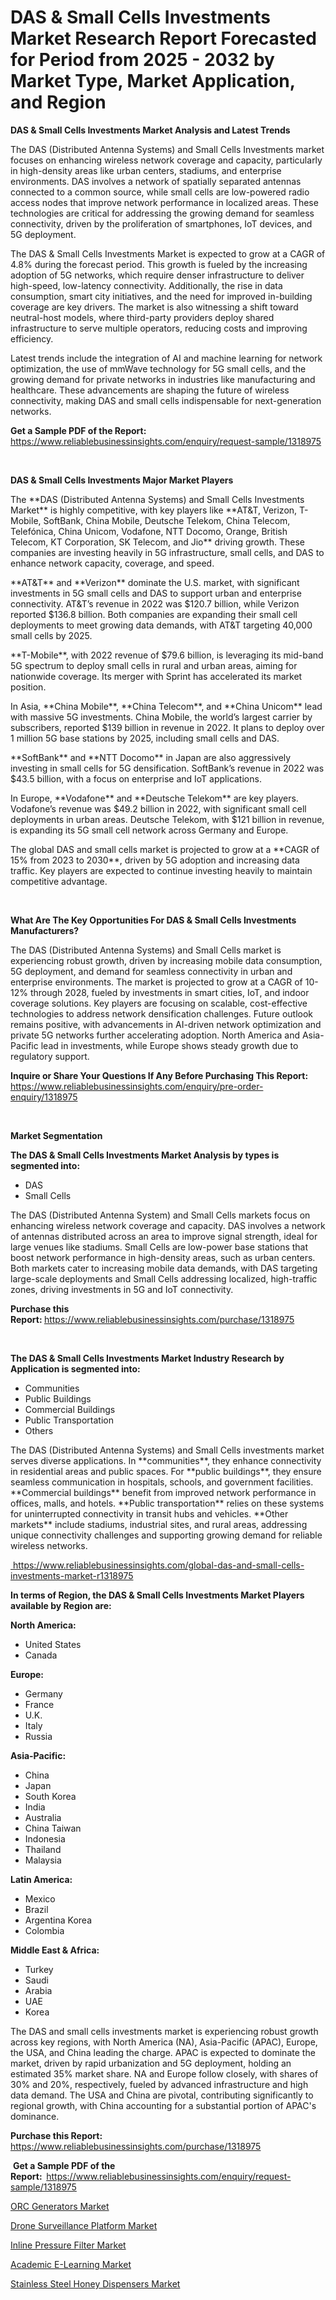 <p><h1>DAS & Small Cells Investments Market Research Report Forecasted for Period from 2025 -  2032 by Market Type, Market Application, and Region</h1></p><p><strong>DAS & Small Cells Investments Market Analysis and Latest Trends</strong></p>
<p><p>The DAS (Distributed Antenna Systems) and Small Cells Investments market focuses on enhancing wireless network coverage and capacity, particularly in high-density areas like urban centers, stadiums, and enterprise environments. DAS involves a network of spatially separated antennas connected to a common source, while small cells are low-powered radio access nodes that improve network performance in localized areas. These technologies are critical for addressing the growing demand for seamless connectivity, driven by the proliferation of smartphones, IoT devices, and 5G deployment.</p><p>The DAS & Small Cells Investments Market is expected to grow at a CAGR of 4.8% during the forecast period. This growth is fueled by the increasing adoption of 5G networks, which require denser infrastructure to deliver high-speed, low-latency connectivity. Additionally, the rise in data consumption, smart city initiatives, and the need for improved in-building coverage are key drivers. The market is also witnessing a shift toward neutral-host models, where third-party providers deploy shared infrastructure to serve multiple operators, reducing costs and improving efficiency.</p><p>Latest trends include the integration of AI and machine learning for network optimization, the use of mmWave technology for 5G small cells, and the growing demand for private networks in industries like manufacturing and healthcare. These advancements are shaping the future of wireless connectivity, making DAS and small cells indispensable for next-generation networks.</p></p>
<p><strong>Get a Sample PDF of the Report:&nbsp;</strong> <a href="https://www.reliablebusinessinsights.com/enquiry/request-sample/1318975?utm_campaign=1113&utm_medium=2&utm_source=Github&utm_content=ia&utm_term=20012025&utm_id=das-small-cells-investments">https://www.reliablebusinessinsights.com/enquiry/request-sample/1318975</a></p>
<p>&nbsp;</p>
<p><strong>DAS & Small Cells Investments Major Market Players</strong></p>
<p><p>The **DAS (Distributed Antenna Systems) and Small Cells Investments Market** is highly competitive, with key players like **AT&T, Verizon, T-Mobile, SoftBank, China Mobile, Deutsche Telekom, China Telecom, Telefónica, China Unicom, Vodafone, NTT Docomo, Orange, British Telecom, KT Corporation, SK Telecom, and Jio** driving growth. These companies are investing heavily in 5G infrastructure, small cells, and DAS to enhance network capacity, coverage, and speed.</p><p>**AT&T** and **Verizon** dominate the U.S. market, with significant investments in 5G small cells and DAS to support urban and enterprise connectivity. AT&T’s revenue in 2022 was $120.7 billion, while Verizon reported $136.8 billion. Both companies are expanding their small cell deployments to meet growing data demands, with AT&T targeting 40,000 small cells by 2025.</p><p>**T-Mobile**, with 2022 revenue of $79.6 billion, is leveraging its mid-band 5G spectrum to deploy small cells in rural and urban areas, aiming for nationwide coverage. Its merger with Sprint has accelerated its market position.</p><p>In Asia, **China Mobile**, **China Telecom**, and **China Unicom** lead with massive 5G investments. China Mobile, the world’s largest carrier by subscribers, reported $139 billion in revenue in 2022. It plans to deploy over 1 million 5G base stations by 2025, including small cells and DAS.</p><p>**SoftBank** and **NTT Docomo** in Japan are also aggressively investing in small cells for 5G densification. SoftBank’s revenue in 2022 was $43.5 billion, with a focus on enterprise and IoT applications.</p><p>In Europe, **Vodafone** and **Deutsche Telekom** are key players. Vodafone’s revenue was $49.2 billion in 2022, with significant small cell deployments in urban areas. Deutsche Telekom, with $121 billion in revenue, is expanding its 5G small cell network across Germany and Europe.</p><p>The global DAS and small cells market is projected to grow at a **CAGR of 15% from 2023 to 2030**, driven by 5G adoption and increasing data traffic. Key players are expected to continue investing heavily to maintain competitive advantage.</p></p>
<p>&nbsp;</p>
<p><strong>What Are The Key Opportunities For DAS & Small Cells Investments Manufacturers?</strong></p>
<p><p>The DAS (Distributed Antenna Systems) and Small Cells market is experiencing robust growth, driven by increasing mobile data consumption, 5G deployment, and demand for seamless connectivity in urban and enterprise environments. The market is projected to grow at a CAGR of 10-12% through 2028, fueled by investments in smart cities, IoT, and indoor coverage solutions. Key players are focusing on scalable, cost-effective technologies to address network densification challenges. Future outlook remains positive, with advancements in AI-driven network optimization and private 5G networks further accelerating adoption. North America and Asia-Pacific lead in investments, while Europe shows steady growth due to regulatory support.</p></p>
<p><strong>Inquire or Share Your Questions If Any Before Purchasing This Report:</strong> <a href="https://www.reliablebusinessinsights.com/enquiry/pre-order-enquiry/1318975?utm_campaign=1113&utm_medium=2&utm_source=Github&utm_content=ia&utm_term=20012025&utm_id=das-small-cells-investments">https://www.reliablebusinessinsights.com/enquiry/pre-order-enquiry/1318975</a></p>
<p>&nbsp;</p>
<p><strong>Market Segmentation</strong></p>
<p><strong>The DAS & Small Cells Investments Market Analysis by types is segmented into:</strong></p>
<p><ul><li>DAS</li><li>Small Cells</li></ul></p>
<p><p>The DAS (Distributed Antenna System) and Small Cells markets focus on enhancing wireless network coverage and capacity. DAS involves a network of antennas distributed across an area to improve signal strength, ideal for large venues like stadiums. Small Cells are low-power base stations that boost network performance in high-density areas, such as urban centers. Both markets cater to increasing mobile data demands, with DAS targeting large-scale deployments and Small Cells addressing localized, high-traffic zones, driving investments in 5G and IoT connectivity.</p></p>
<p><strong>Purchase this Report:&nbsp;</strong><a href="https://www.reliablebusinessinsights.com/purchase/1318975?utm_campaign=1113&utm_medium=2&utm_source=Github&utm_content=ia&utm_term=20012025&utm_id=das-small-cells-investments">https://www.reliablebusinessinsights.com/purchase/1318975</a></p>
<p>&nbsp;</p>
<p><strong>The DAS & Small Cells Investments Market Industry Research by Application is segmented into:</strong></p>
<p><ul><li>Communities</li><li>Public Buildings</li><li>Commercial Buildings</li><li>Public Transportation</li><li>Others</li></ul></p>
<p><p>The DAS (Distributed Antenna Systems) and Small Cells investments market serves diverse applications. In **communities**, they enhance connectivity in residential areas and public spaces. For **public buildings**, they ensure seamless communication in hospitals, schools, and government facilities. **Commercial buildings** benefit from improved network performance in offices, malls, and hotels. **Public transportation** relies on these systems for uninterrupted connectivity in transit hubs and vehicles. **Other markets** include stadiums, industrial sites, and rural areas, addressing unique connectivity challenges and supporting growing demand for reliable wireless networks.</p></p>
<p><a href="https://www.reliablebusinessinsights.com/global-das-and-small-cells-investments-market-r1318975?utm_campaign=1113&utm_medium=2&utm_source=Github&utm_content=ia&utm_term=20012025&utm_id=das-small-cells-investments">&nbsp;https://www.reliablebusinessinsights.com/global-das-and-small-cells-investments-market-r1318975</a></p>
<p><strong>In terms of Region, the DAS & Small Cells Investments Market Players available by Region are:</strong></p>
<p>
    <p> <strong> North America: </strong>
        <ul>
            <li>United States</li>
            <li>Canada</li>
        </ul>
        </p> 
    <p> <strong> Europe: </strong>
        <ul>
            <li>Germany</li>
            <li>France</li>
            <li>U.K.</li>
            <li>Italy</li>
            <li>Russia</li>
        </ul>
        </p> 
    <p> <strong> Asia-Pacific: </strong>
        <ul>
            <li>China</li>
            <li>Japan</li>
            <li>South Korea</li>
            <li>India</li>
            <li>Australia</li>
            <li>China Taiwan</li>
            <li>Indonesia</li>
            <li>Thailand</li>
            <li>Malaysia</li>
        </ul>
        </p> 
    <p> <strong> Latin America: </strong>
        <ul>
            <li>Mexico</li>
            <li>Brazil</li>
            <li>Argentina Korea</li>
            <li>Colombia</li>
        </ul>
        </p> 
    <p> <strong> Middle East & Africa: </strong>
        <ul>
            <li>Turkey</li>
            <li>Saudi</li>
            <li>Arabia</li>
            <li>UAE</li>
            <li>Korea</li>
        </ul>
    </p>
    </p>
<p><p>The DAS and small cells investments market is experiencing robust growth across key regions, with North America (NA), Asia-Pacific (APAC), Europe, the USA, and China leading the charge. APAC is expected to dominate the market, driven by rapid urbanization and 5G deployment, holding an estimated 35% market share. NA and Europe follow closely, with shares of 30% and 20%, respectively, fueled by advanced infrastructure and high data demand. The USA and China are pivotal, contributing significantly to regional growth, with China accounting for a substantial portion of APAC's dominance.</p></p>
<p><strong>Purchase this Report: </strong><a href="https://www.reliablebusinessinsights.com/purchase/1318975?utm_campaign=1113&utm_medium=2&utm_source=Github&utm_content=ia&utm_term=20012025&utm_id=das-small-cells-investments">https://www.reliablebusinessinsights.com/purchase/1318975</a></p>
<p>&nbsp;<strong>Get a Sample PDF of the Report:&nbsp;&nbsp;</strong><a href="https://www.reliablebusinessinsights.com/enquiry/request-sample/1318975?utm_campaign=1113&utm_medium=2&utm_source=Github&utm_content=ia&utm_term=20012025&utm_id=das-small-cells-investments">https://www.reliablebusinessinsights.com/enquiry/request-sample/1318975</a></p>
<p><strong></strong></p>
<p><p><a href="https://www.linkedin.com/pulse/orc-generators-market-overview-size-value-share-analysis-projected-q39ff?utm_campaign=1113&utm_medium=2&utm_source=Github&utm_content=ia&utm_term=20012025&utm_id=das-small-cells-investments">ORC Generators Market</a></p><p><a href="https://github.com/edacruz6/Market-Research-Report-List-1/blob/main/drone-surveillance-platform-market.md?utm_campaign=1113&utm_medium=2&utm_source=Github&utm_content=ia&utm_term=20012025&utm_id=das-small-cells-investments">Drone Surveillance Platform Market</a></p><p><a href="https://www.linkedin.com/pulse/inline-pressure-filter-market-analysis-report-2025-2032-ncvoc?utm_campaign=1113&utm_medium=2&utm_source=Github&utm_content=ia&utm_term=20012025&utm_id=das-small-cells-investments">Inline Pressure Filter Market</a></p><p><a href="https://github.com/seanmcma708/Market-Research-Report-List-1/blob/main/academic-e-learning-market.md?utm_campaign=1113&utm_medium=2&utm_source=Github&utm_content=ia&utm_term=20012025&utm_id=das-small-cells-investments">Academic E-Learning Market</a></p><p><a href="https://www.linkedin.com/pulse/stainless-steel-honey-dispensers-market-insights-encompass-historical-rcknf?utm_campaign=1113&utm_medium=2&utm_source=Github&utm_content=ia&utm_term=20012025&utm_id=das-small-cells-investments">Stainless Steel Honey Dispensers Market</a></p></p>